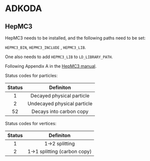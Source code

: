 # ADKODA

## HepMC3

HepMC3 needs to be installed, and the following paths need to be set:

`HEPMC3_BIN`, `HEPMC3_INCLUDE` , `HEPMC3_LIB`.

One also needs to add `HEPMC3_LIB` to `LD_LIBRARY_PATH`.

Following Appendix A in the [HepMC3 manual](https://arxiv.org/pdf/1912.08005.pdf).

Status codes for particles:

| Status        | Definiton     		|
|:-------------:|:-----------------------------:|
| 1             | Decayed physical particle 	|
| 2      	| Undecayed physical particle   |
| 52 		| Decays into carbon copy      	|

Status codes for vertices:

| Status        | Definiton     		|
|:-------------:|:-----------------------------:|
| 1             | 1->2 splitting	 	|
| 2      	| 1->1 splitting (carbon copy)  |

